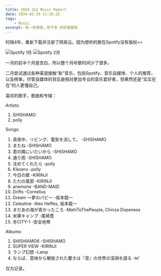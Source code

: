 ```yaml
---
title: 2024.1&2 Music Report
date: 2024-02-29 21:36:25
tags:
    - Music
excerpt: 有一些情感，但不多 的听歌报告
---
```


时隔4年，重新下载并注册了网易云。因为想听的歌在Spotify没有版权==

<div class="justified-gallery">

![Spotify 1月](jan.jpg)
![Spotify 2月](feb.jpg)

</div>

一月的前半个月是空白，所以整个月听歌时间少了很多。

二月尝试通过各种渠道接触“新”音乐，包括Spotify、音乐自媒体、个人的推荐，以及榜单。尽管自媒体的背后是相对更加专业的音乐爱好者，但果然还是“实实在在”的人更懂自己。

喜欢的歌手，歌曲和专辑：

Artists:
1. SHISHAMO
2. polly

Songs:
1. 真夜中、リビング、電気を消して。 -SHISHAMO
2. またね -SHISHAMO
3. 君の隣にいたいから -SHISHAMO
4. 通り雨 -SHISHAMO
5. 沈めてくれたら -polly
6. Kikoeru -polly
7. 今日の歌 -KIRINJI
8. ただの風邪 -KIRINJI
9. anemone -BAND-MAID
10. Drifts -Cornelius
11. Dream 〜夢のパピー -坂本龍一
12. Celestine -Alex Heffes, 坂本龍一
13. まだあの海が青かったころ -MahiToThePeople, Chinza Dopeness
14. 米軍キャンプ -尾崎豊
15. 冬CITY-1 -安全地帯

Albums:
1. SHISHIAMO6 -SHISHAMO
2. SUPER VIEW -KIRINJI
3. ランプ幻想 -Lamp
4. ならば、意味から解放された響きは『音』の世界の深淵を語る -te'

仅为记录。
